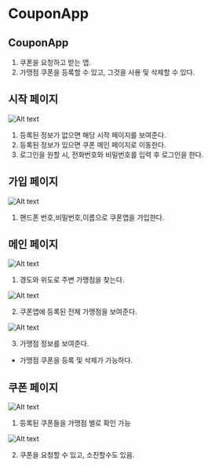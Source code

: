 # CouponApp

CouponApp
-------------
1. 쿠폰을 요청하고 받는 앱.
2. 가맹점 쿠폰을 등록할 수 있고, 그것을 사용 및 삭제할 수 있다.

시작 페이지
-------------
![Alt text](/readme_images/main.png)

1. 등록된 정보가 없으면 해당 시작 페이지를 보여준다.
2. 등록된 정보가 있으면 쿠폰 메인 페이지로 이동한다.
3. 로그인을 원할 시, 전화번호와 비밀번호를 입력 후 로그인을 한다.

가입 페이지
-------------
![Alt text](/readme_images/signup.png)

1. 핸드폰 번호,비밀번호,이름으로 쿠폰앱을 가입한다.

메인 페이지
-------------
![Alt text](/readme_images/nearmerchant.png)

1. 경도와 위도로 주변 가맹점을 찾는다.

![Alt text](/readme_images/allmerchant.png)

2. 쿠폰앱에 등록된 전체 가맹점을 보여준다.

![Alt text](/readme_images/detailmerchant.png)

3. 가맹점 정보를 보여준다.
- 가맹점 쿠폰을 등록 및 삭제가 가능하다.


쿠폰 페이지
-------------
![Alt text](/readme_images/usercoupon.png)

1. 등록된 쿠폰들을 가맹점 별로 확인 가능

![Alt text](/readme_images/coupon.png)

2. 쿠폰을 요청할 수 있고, 소진할수도 있음.
